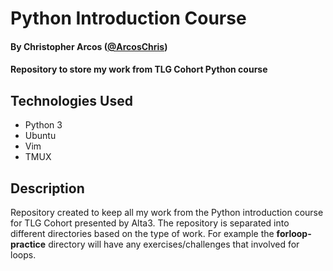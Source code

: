 # Python Introduction Course

#### By Christopher Arcos ([@ArcosChris](https://github.com/ArcosChris)) 
#### Repository to store my work from TLG Cohort Python course

## Technologies Used

* Python 3
* Ubuntu
* Vim
* TMUX

## Description
Repository created to keep all my work from the Python introduction course for TLG Cohort presented by Alta3. The repository is separated into different directories based on the type of work. For example the <strong>forloop-practice</strong> directory will have any exercises/challenges that involved for loops. 
